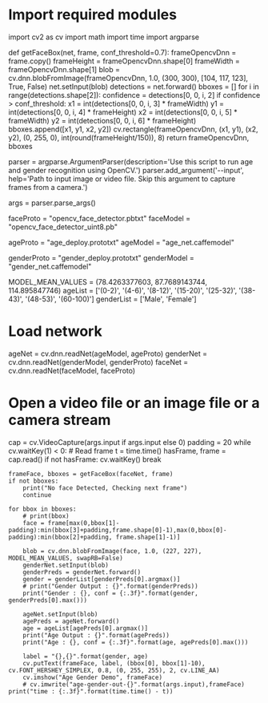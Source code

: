 
# Import required modules
import cv2 as cv
import math
import time
import argparse

def getFaceBox(net, frame, conf_threshold=0.7):
    frameOpencvDnn = frame.copy()
    frameHeight = frameOpencvDnn.shape[0]
    frameWidth = frameOpencvDnn.shape[1]
    blob = cv.dnn.blobFromImage(frameOpencvDnn, 1.0, (300, 300), [104, 117, 123], True, False)
    net.setInput(blob)
    detections = net.forward()
    bboxes = []
    for i in range(detections.shape[2]):
        confidence = detections[0, 0, i, 2]
        if confidence > conf_threshold:
            x1 = int(detections[0, 0, i, 3] * frameWidth)
            y1 = int(detections[0, 0, i, 4] * frameHeight)
            x2 = int(detections[0, 0, i, 5] * frameWidth)
            y2 = int(detections[0, 0, i, 6] * frameHeight)
            bboxes.append([x1, y1, x2, y2])
            cv.rectangle(frameOpencvDnn, (x1, y1), (x2, y2), (0, 255, 0), int(round(frameHeight/150)), 8)
    return frameOpencvDnn, bboxes


parser = argparse.ArgumentParser(description='Use this script to run age and gender recognition using OpenCV.')
parser.add_argument('--input', help='Path to input image or video file. Skip this argument to capture frames from a camera.')

args = parser.parse_args()

faceProto = "opencv_face_detector.pbtxt"
faceModel = "opencv_face_detector_uint8.pb"

ageProto = "age_deploy.prototxt"
ageModel = "age_net.caffemodel"

genderProto = "gender_deploy.prototxt"
genderModel = "gender_net.caffemodel"

MODEL_MEAN_VALUES = (78.4263377603, 87.7689143744, 114.895847746)
ageList = ['(0-2)', '(4-6)', '(8-12)', '(15-20)', '(25-32)', '(38-43)', '(48-53)', '(60-100)']
genderList = ['Male', 'Female']

# Load network
ageNet = cv.dnn.readNet(ageModel, ageProto)
genderNet = cv.dnn.readNet(genderModel, genderProto)
faceNet = cv.dnn.readNet(faceModel, faceProto)

# Open a video file or an image file or a camera stream
cap = cv.VideoCapture(args.input if args.input else 0)
padding = 20
while cv.waitKey(1) < 0:
    # Read frame
    t = time.time()
    hasFrame, frame = cap.read()
    if not hasFrame:
        cv.waitKey()
        break
        
    frameFace, bboxes = getFaceBox(faceNet, frame)
    if not bboxes:
        print("No face Detected, Checking next frame")
        continue

    for bbox in bboxes:
        # print(bbox)
        face = frame[max(0,bbox[1]-padding):min(bbox[3]+padding,frame.shape[0]-1),max(0,bbox[0]-padding):min(bbox[2]+padding, frame.shape[1]-1)]

        blob = cv.dnn.blobFromImage(face, 1.0, (227, 227), MODEL_MEAN_VALUES, swapRB=False)
        genderNet.setInput(blob)
        genderPreds = genderNet.forward()
        gender = genderList[genderPreds[0].argmax()]
        # print("Gender Output : {}".format(genderPreds))
        print("Gender : {}, conf = {:.3f}".format(gender, genderPreds[0].max()))

        ageNet.setInput(blob)
        agePreds = ageNet.forward()
        age = ageList[agePreds[0].argmax()]
        print("Age Output : {}".format(agePreds))
        print("Age : {}, conf = {:.3f}".format(age, agePreds[0].max()))

        label = "{},{}".format(gender, age)
        cv.putText(frameFace, label, (bbox[0], bbox[1]-10), cv.FONT_HERSHEY_SIMPLEX, 0.8, (0, 255, 255), 2, cv.LINE_AA)
        cv.imshow("Age Gender Demo", frameFace)
        # cv.imwrite("age-gender-out-{}".format(args.input),frameFace)
    print("time : {:.3f}".format(time.time() - t))
